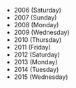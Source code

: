 * 2006 (Saturday)
* 2007 (Sunday)
* 2008 (Monday)
* 2009 (Wednesday)
* 2010 (Thursday)
* 2011 (Friday)
* 2012 (Saturday)
* 2013 (Monday)
* 2014 (Tuesday)
* 2015 (Wednesday)
